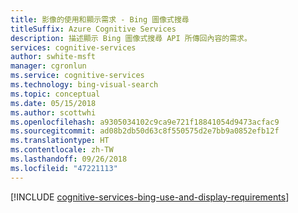 ```yaml
---
title: 影像的使用和顯示需求 - Bing 圖像式搜尋
titleSuffix: Azure Cognitive Services
description: 描述顯示 Bing 圖像式搜尋 API 所傳回內容的需求。
services: cognitive-services
author: swhite-msft
manager: cgronlun
ms.service: cognitive-services
ms.technology: bing-visual-search
ms.topic: conceptual
ms.date: 05/15/2018
ms.author: scottwhi
ms.openlocfilehash: a9305034102c9ca9e721f18841054d9473acfac9
ms.sourcegitcommit: ad08b2db50d63c8f550575d2e7bb9a0852efb12f
ms.translationtype: HT
ms.contentlocale: zh-TW
ms.lasthandoff: 09/26/2018
ms.locfileid: "47221113"
---
```

[!INCLUDE [cognitive-services-bing-use-and-display-requirements](../../../includes/cognitive-services-bing-use-and-display-requirements.md)]